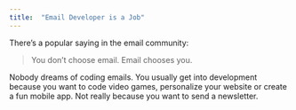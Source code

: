 ```yaml
---
title:  "Email Developer is a Job"
---
```


There’s a popular saying in the email community: 

> You don’t choose email. Email chooses you.

Nobody dreams of coding emails. You usually get into development because you want to code video games, personalize your website or create a fun mobile app. Not really because you want to send a newsletter.

